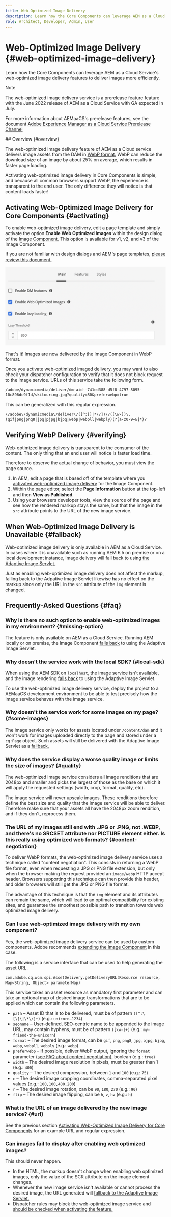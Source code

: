```yaml
---
title: Web-Optimized Image Delivery
description: Learn how the Core Components can leverage AEM as a Cloud Service's web-optimized image delivery features to deliver images more efficiently.
role: Architect, Developer, Admin, User
---
```


# Web-Optimized Image Delivery {#web-optimized-image-delivery}

Learn how the Core Components can leverage AEM as a Cloud Service's web-optimized image delivery features to deliver images more efficiently.

>[!NOTE]
>
>The web-optimized image delivery service is a prerelease feature feature with the June 2022 release of AEM as a Cloud Service with GA expected in July.
>
>For more information about AEMaaCS's prerelease features, see the document [Adobe Experience Manager as a Cloud Service Prerelease Channel](https://experienceleague.adobe.com/docs/experience-manager-cloud-service/content/release-notes/prerelease.html)

## Overview {#overview}

The web-optimized image delivery feature of AEM as a Cloud service delivers image assets from the DAM in [WebP format.](https://developers.google.com/speed/webp) WebP can reduce the download size of an image by about 25% on average, which results in faster page loading.

Activating web-optimized image delivery in Core Components is simple, and because all common browsers support WebP, the experience is transparent to the end user. The only difference they will notice is that content loads faster!

## Activating Web-Optimized Image Delivery for Core Components {#activating}

To enable web-optimized image delivery, edit a page template and simply activate the option **Enable Web Optimized Images** within the design dialog of the [Image Component.](/help/components/image.md#design-dialog) This option is available for v1, v2, and v3 of the Image Component.

If you are not familiar with design dialogs and AEM's page templates, [please review this document.](/help/get-started/authoring.md#pre-configuring-core-components)

![Enabling web-optimized image delivery in the design dialog](/help/assets/web-optimized-image-delivery.png)

That's it! Images are now delivered by the Image Component in WebP format.

Once you activate web-optimized imaged delivery, you may want to also check your dispatcher configuration to verify that it does not block request to the image service. URLs of this service take the following form.

```text
/adobe/dynamicmedia/deliver/dm-aid--741ed388-d5f8-4797-8095-10c896dc9f1d/skitouring.jpg?quality=80&preferwebp=true
```

This can be generalized with this regular expression.

```text
\/adobe\/dynamicmedia\/deliver\/([^:[]|*\/])\/([\w-])\.(gif|png|png8|jpg|pjpg|bjpg|webp|webpll|webply)(?[a-z0-9=&]*)?
```

## Verifying WebP Delivery {#verifying}

Web-optimized image delivery is transparent to the consumer of the content. The only thing that an end user will notice is faster load time.

Therefore to observe the actual change of behavior, you must view the page source.

1. In AEM, edit a page that is based off of the template where you [activated web-optimized image delivery](#activating) for the Image Component.
1. Within the page editor, select the **Page Information** button at the top-left and then **View as Published**.
1. Using your browsers developer tools, view the source of the page and see how the rendered markup stays the same, but that the image in the `src` attribute points to the URL of the new image service.

## When Web-Optimized Image Delivery is Unavailable {#fallback}

Web-optimized image delivery is only available in AEM as a Cloud Service. In cases where it is unavailable such as running AEM 6.5 on premise or on a local development instance, image delivery will fall back to using [the Adaptive Image Servlet.](/help/developing/adaptive-image-servlet.md)

Just as enabling web-optimized image delivery does not affect the markup, falling back to the Adpative Image Servlet likewise has no effect on the markup since only the URL in the `src` attribute of the `img` element is changed.

## Frequently-Asked Questions {#faq}

### Why is there no such option to enable web-optimized images in my environment? {#missing-option}

The feature is only available on AEM as a Cloud Service. Running AEM locally or on premise, the Image Component [falls back](#fallback) to using the Adaptive Image Servlet.

### Why doesn't the service work with the local SDK? {#local-sdk}

When using the AEM SDK on `localhost`, the image service isn't available, and the image rendering [falls back](#fallback) to using the Adaptive Image Servlet.

To use the web-optimized image delivery service, deploy the project to a AEMaaCS development environment to be able to test precisely how the image service behaves with the image service.

### Why doesn't the service work for some images on my page? {#some-images}

The image service only works for assets located under `/content/dam` and it won't work for images uploaded directly to the page and stored under a `cq:Page` object. Such assets will still be delivered with the Adaptive Image Servlet as a [fallback.](#fallback)

### Why does the service display a worse quality image or  limits the size of images? {#quality}

The web-optimized image service considers all image renditions that are 2048px and smaller and picks the largest of those as the base on which it will apply the requested settings (width, crop, format, quality, etc). 

The image service will never upscale images. These renditions therefore define the best size and quality that the image service will be able to deliver. Therefore make sure that your assets all have the 2048px zoom rendition, and if they don't, reprocess them.

### The URL of my images still end with .JPG or .PNG, not .WEBP, and there's no SRCSET attribute nor PICTURE element either. Is this really using optimized web formats? {#content-negotiation}

To deliver WebP formats, the web-optimized image delivery service uses a technique called "content negotiation". This consists in returning a WebP file format, even when requesting a JPG or PNG file extension, but only when the browser making the request provided an `image/webp` HTTP accept header. Browsers supporting this technique can then provide this header, and older browsers will still get the JPG or PNG file format.

The advantage of this technique is that the `img` element and its attributes can remain the same, which will lead to an optimal compatibility for existing sites, and guarantee the smoothest possible path to transition towards web optimized image delivery.

### Can I use web-optimized image delivery with my own component?

Yes, the web-optimized image delivery service can be used by custom components. Adobe recommends [extending the Image Component](/help/developing/customizing.md) in this case.

The following is a service interface that can be used to help generating the asset URL.

```
com.adobe.cq.wcm.spi.AssetDelivery.getDeliveryURL(Resource resource, Map<String, Object> parameterMap)
```

This service takes an asset resource as mandatory first parameter and can take an optional map of desired image transformations that are to be applied which can contain the following parameters.

* `path` – Asset ID that is to be delivered, must be of pattern `([^:\[\]\|\*\/]+)` (e.g.: `unicorn–1234`)
* `seoname` – User-defined, SEO-centric name to be appended to the image URL, may contain hyphens, must be of pattern `([\w-]+)` (e.g.: `my-friend-the-unicorn`)
* `format` – The desired image format, can be `gif`, `png`, `png8`, `jpg`, `pjpg`, `bjpg`, `webp`, `webpll`, `webply` (e.g.: `webp`)
* `preferwebp` – If possible, deliver WebP output, ignoring the `format` parameter ([see FAQ about content negotiation](#content-negotiation)), boolean (e.g.: `true`)
* `width` – The desired image resolution in pixels, must be greater than 1 (e.g.: `400`)
* `quality` – The desired compression, between `1` and `100` (e.g.: `75`)
* `c` – The desired image cropping coordinates, comma-separated pixel values (e.g.: `100,100,400,200`)
* `r` – The desired image rotation, can be `90`, `180`, `270` (e.g.: `90`)
* `flip` – The desired image flipping, can be `h`, `v`, `hv` (e.g.: `h`)

 ### What is the URL of an image delivered by the new image service? {#url}

 See the previous section [Activating Web-Optimized Image Delivery for Core Components](#activating) for an example URL and regular expression.

 ### Can images fail to display after enabling web optimized images?

 This should never happen.

* In the HTML, the markup doesn't change when enabling web optimized images, only the value of the SCR attribute on the image element changes.
* Whenever the new image service isn't available or cannot process the desired image, the URL generated will [fallback to the Adaptive Image Servlet.](#fallback)
* Dispatcher rules may block the web-optimized image service and [should be checked when activating the feature.](#activating)
